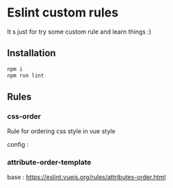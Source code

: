 # Eslint custom rules
It s just for try some custom rule and learn things :)

## Installation

```bash
npm i
npm run lint
```

## Rules

### css-order

Rule for ordering css style in vue style

config : 

### attribute-order-template

base :
https://eslint.vuejs.org/rules/attributes-order.html



